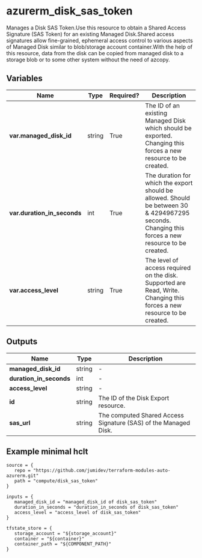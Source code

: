# azurerm_disk_sas_token

Manages a Disk SAS Token.Use this resource to obtain a Shared Access Signature (SAS Token) for an existing Managed Disk.Shared access signatures allow fine-grained, ephemeral access control to various aspects of Managed Disk similar to blob/storage account container.With the help of this resource, data from the disk can be copied from managed disk to a storage blob or to some other system without the need of azcopy.

## Variables

| Name | Type | Required? |  Description |
| ---- | ---- | --------- |  ----------- |
| **var.managed_disk_id** | string | True | The ID of an existing Managed Disk which should be exported. Changing this forces a new resource to be created. | 
| **var.duration_in_seconds** | int | True | The duration for which the export should be allowed. Should be between 30 & 4294967295 seconds. Changing this forces a new resource to be created. | 
| **var.access_level** | string | True | The level of access required on the disk. Supported are Read, Write. Changing this forces a new resource to be created. | 



## Outputs

| Name | Type | Description |
| ---- | ---- | --------- | 
| **managed_disk_id** | string  | - | 
| **duration_in_seconds** | int  | - | 
| **access_level** | string  | - | 
| **id** | string  | The ID of the Disk Export resource. | 
| **sas_url** | string  | The computed Shared Access Signature (SAS) of the Managed Disk. | 

## Example minimal hclt

```hcl
source = {
   repo = "https://github.com/jumidev/terraform-modules-auto-azurerm.git" 
   path = "compute/disk_sas_token" 
}

inputs = {
   managed_disk_id = "managed_disk_id of disk_sas_token" 
   duration_in_seconds = "duration_in_seconds of disk_sas_token" 
   access_level = "access_level of disk_sas_token" 
}

tfstate_store = {
   storage_account = "${storage_account}" 
   container = "${container}" 
   container_path = "${COMPONENT_PATH}" 
}


```